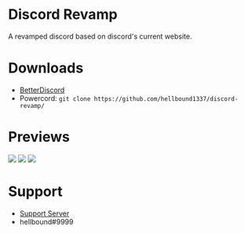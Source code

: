 # Discord Revamp
A revamped discord based on discord's current website.

# Downloads
- [BetterDiscord](https://betterdiscord.net/ghdl?id=3316)
- Powercord: `git clone https://github.com/hellbound1337/discord-revamp/`

# Previews
<img src="https://i.imgur.com/9OccKsz.png"/>
<img src="https://i.imgur.com/6xEH9hS.png"/>
<img src="https://i.imgur.com/ZxIFZPb.png"/>

# Support 
- [Support Server](https://discord.gg/pCc7q4Z)
- hellbound#9999 

